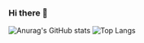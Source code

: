 ### Hi there 👋

![Anurag's GitHub stats](https://github-readme-stats.vercel.app/api?username=patrikr7&show_icons=true&theme=radical)
![Top Langs](https://github-readme-stats.vercel.app/api/top-langs/?username=patrikr7&bg_color=COLOR1&layout=compact&bg_color=COLOR1)

<!--
**Patrikr7/Patrikr7** is a ✨ _special_ ✨ repository because its `README.md` (this file) appears on your GitHub profile.

Here are some ideas to get you started:

- 🔭 I’m currently working on ...
- 🌱 I’m currently learning ...
- 👯 I’m looking to collaborate on ...
- 🤔 I’m looking for help with ...
- 💬 Ask me about ...
- 📫 How to reach me: ...
- 😄 Pronouns: ...
- ⚡ Fun fact: ...
-->
